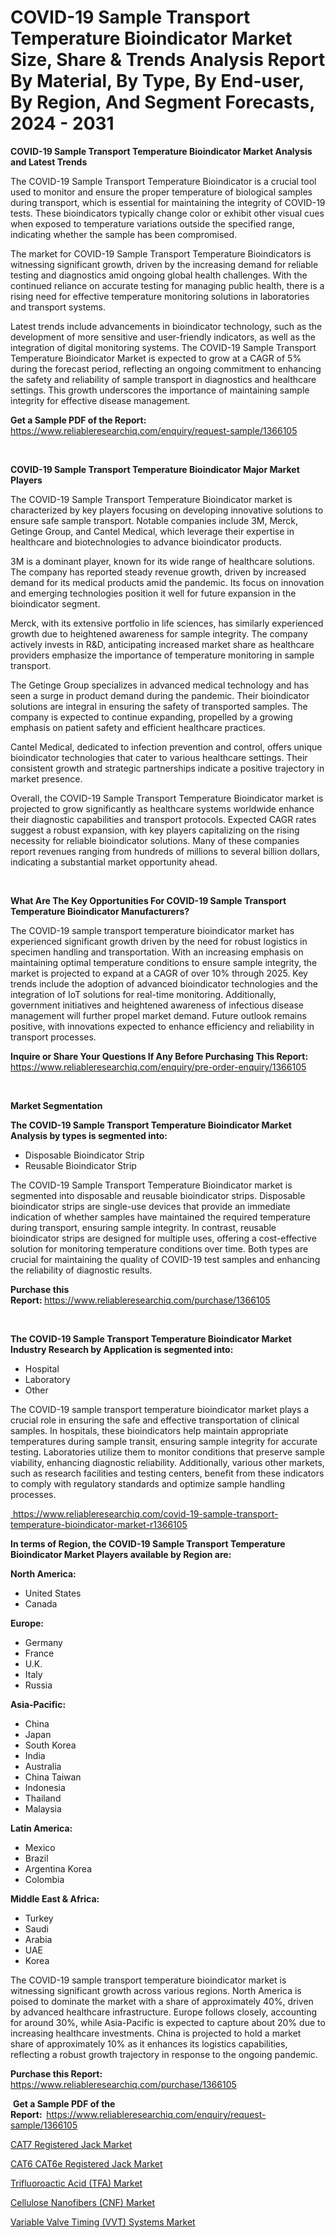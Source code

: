 <p><h1>COVID-19 Sample Transport Temperature Bioindicator Market Size, Share & Trends Analysis Report By Material, By Type, By End-user, By Region, And Segment Forecasts, 2024 - 2031</h1></p><p><strong>COVID-19 Sample Transport Temperature Bioindicator Market Analysis and Latest Trends</strong></p>
<p><p>The COVID-19 Sample Transport Temperature Bioindicator is a crucial tool used to monitor and ensure the proper temperature of biological samples during transport, which is essential for maintaining the integrity of COVID-19 tests. These bioindicators typically change color or exhibit other visual cues when exposed to temperature variations outside the specified range, indicating whether the sample has been compromised.</p><p>The market for COVID-19 Sample Transport Temperature Bioindicators is witnessing significant growth, driven by the increasing demand for reliable testing and diagnostics amid ongoing global health challenges. With the continued reliance on accurate testing for managing public health, there is a rising need for effective temperature monitoring solutions in laboratories and transport systems. </p><p>Latest trends include advancements in bioindicator technology, such as the development of more sensitive and user-friendly indicators, as well as the integration of digital monitoring systems. The COVID-19 Sample Transport Temperature Bioindicator Market is expected to grow at a CAGR of 5% during the forecast period, reflecting an ongoing commitment to enhancing the safety and reliability of sample transport in diagnostics and healthcare settings. This growth underscores the importance of maintaining sample integrity for effective disease management.</p></p>
<p><strong>Get a Sample PDF of the Report:&nbsp;</strong> <a href="https://www.reliableresearchiq.com/enquiry/request-sample/1366105?utm_campaign=1087&utm_medium=2&utm_source=Github&utm_content=ia&utm_term=11102024&utm_id=covid-19-sample-transport-temperature-bioindicator">https://www.reliableresearchiq.com/enquiry/request-sample/1366105</a></p>
<p>&nbsp;</p>
<p><strong>COVID-19 Sample Transport Temperature Bioindicator Major Market Players</strong></p>
<p><p>The COVID-19 Sample Transport Temperature Bioindicator market is characterized by key players focusing on developing innovative solutions to ensure safe sample transport. Notable companies include 3M, Merck, Getinge Group, and Cantel Medical, which leverage their expertise in healthcare and biotechnologies to advance bioindicator products.</p><p>3M is a dominant player, known for its wide range of healthcare solutions. The company has reported steady revenue growth, driven by increased demand for its medical products amid the pandemic. Its focus on innovation and emerging technologies position it well for future expansion in the bioindicator segment.</p><p>Merck, with its extensive portfolio in life sciences, has similarly experienced growth due to heightened awareness for sample integrity. The company actively invests in R&D, anticipating increased market share as healthcare providers emphasize the importance of temperature monitoring in sample transport.</p><p>The Getinge Group specializes in advanced medical technology and has seen a surge in product demand during the pandemic. Their bioindicator solutions are integral in ensuring the safety of transported samples. The company is expected to continue expanding, propelled by a growing emphasis on patient safety and efficient healthcare practices.</p><p>Cantel Medical, dedicated to infection prevention and control, offers unique bioindicator technologies that cater to various healthcare settings. Their consistent growth and strategic partnerships indicate a positive trajectory in market presence.</p><p>Overall, the COVID-19 Sample Transport Temperature Bioindicator market is projected to grow significantly as healthcare systems worldwide enhance their diagnostic capabilities and transport protocols. Expected CAGR rates suggest a robust expansion, with key players capitalizing on the rising necessity for reliable bioindicator solutions. Many of these companies report revenues ranging from hundreds of millions to several billion dollars, indicating a substantial market opportunity ahead.</p></p>
<p>&nbsp;</p>
<p><strong>What Are The Key Opportunities For COVID-19 Sample Transport Temperature Bioindicator Manufacturers?</strong></p>
<p><p>The COVID-19 sample transport temperature bioindicator market has experienced significant growth driven by the need for robust logistics in specimen handling and transportation. With an increasing emphasis on maintaining optimal temperature conditions to ensure sample integrity, the market is projected to expand at a CAGR of over 10% through 2025. Key trends include the adoption of advanced bioindicator technologies and the integration of IoT solutions for real-time monitoring. Additionally, government initiatives and heightened awareness of infectious disease management will further propel market demand. Future outlook remains positive, with innovations expected to enhance efficiency and reliability in transport processes.</p></p>
<p><strong>Inquire or Share Your Questions If Any Before Purchasing This Report:</strong> <a href="https://www.reliableresearchiq.com/enquiry/pre-order-enquiry/1366105?utm_campaign=1087&utm_medium=2&utm_source=Github&utm_content=ia&utm_term=11102024&utm_id=covid-19-sample-transport-temperature-bioindicator">https://www.reliableresearchiq.com/enquiry/pre-order-enquiry/1366105</a></p>
<p>&nbsp;</p>
<p><strong>Market Segmentation</strong></p>
<p><strong>The COVID-19 Sample Transport Temperature Bioindicator Market Analysis by types is segmented into:</strong></p>
<p><ul><li>Disposable Bioindicator Strip</li><li>Reusable Bioindicator Strip</li></ul></p>
<p><p>The COVID-19 Sample Transport Temperature Bioindicator market is segmented into disposable and reusable bioindicator strips. Disposable bioindicator strips are single-use devices that provide an immediate indication of whether samples have maintained the required temperature during transport, ensuring sample integrity. In contrast, reusable bioindicator strips are designed for multiple uses, offering a cost-effective solution for monitoring temperature conditions over time. Both types are crucial for maintaining the quality of COVID-19 test samples and enhancing the reliability of diagnostic results.</p></p>
<p><strong>Purchase this Report:&nbsp;</strong><a href="https://www.reliableresearchiq.com/purchase/1366105?utm_campaign=1087&utm_medium=2&utm_source=Github&utm_content=ia&utm_term=11102024&utm_id=covid-19-sample-transport-temperature-bioindicator">https://www.reliableresearchiq.com/purchase/1366105</a></p>
<p>&nbsp;</p>
<p><strong>The COVID-19 Sample Transport Temperature Bioindicator Market Industry Research by Application is segmented into:</strong></p>
<p><ul><li>Hospital</li><li>Laboratory</li><li>Other</li></ul></p>
<p><p>The COVID-19 sample transport temperature bioindicator market plays a crucial role in ensuring the safe and effective transportation of clinical samples. In hospitals, these bioindicators help maintain appropriate temperatures during sample transit, ensuring sample integrity for accurate testing. Laboratories utilize them to monitor conditions that preserve sample viability, enhancing diagnostic reliability. Additionally, various other markets, such as research facilities and testing centers, benefit from these indicators to comply with regulatory standards and optimize sample handling processes.</p></p>
<p><a href="https://www.reliableresearchiq.com/covid-19-sample-transport-temperature-bioindicator-market-r1366105?utm_campaign=1087&utm_medium=2&utm_source=Github&utm_content=ia&utm_term=11102024&utm_id=covid-19-sample-transport-temperature-bioindicator">&nbsp;https://www.reliableresearchiq.com/covid-19-sample-transport-temperature-bioindicator-market-r1366105</a></p>
<p><strong>In terms of Region, the COVID-19 Sample Transport Temperature Bioindicator Market Players available by Region are:</strong></p>
<p>
    <p> <strong> North America: </strong>
        <ul>
            <li>United States</li>
            <li>Canada</li>
        </ul>
        </p> 
    <p> <strong> Europe: </strong>
        <ul>
            <li>Germany</li>
            <li>France</li>
            <li>U.K.</li>
            <li>Italy</li>
            <li>Russia</li>
        </ul>
        </p> 
    <p> <strong> Asia-Pacific: </strong>
        <ul>
            <li>China</li>
            <li>Japan</li>
            <li>South Korea</li>
            <li>India</li>
            <li>Australia</li>
            <li>China Taiwan</li>
            <li>Indonesia</li>
            <li>Thailand</li>
            <li>Malaysia</li>
        </ul>
        </p> 
    <p> <strong> Latin America: </strong>
        <ul>
            <li>Mexico</li>
            <li>Brazil</li>
            <li>Argentina Korea</li>
            <li>Colombia</li>
        </ul>
        </p> 
    <p> <strong> Middle East & Africa: </strong>
        <ul>
            <li>Turkey</li>
            <li>Saudi</li>
            <li>Arabia</li>
            <li>UAE</li>
            <li>Korea</li>
        </ul>
    </p>
    </p>
<p><p>The COVID-19 sample transport temperature bioindicator market is witnessing significant growth across various regions. North America is poised to dominate the market with a share of approximately 40%, driven by advanced healthcare infrastructure. Europe follows closely, accounting for around 30%, while Asia-Pacific is expected to capture about 20% due to increasing healthcare investments. China is projected to hold a market share of approximately 10% as it enhances its logistics capabilities, reflecting a robust growth trajectory in response to the ongoing pandemic.</p></p>
<p><strong>Purchase this Report: </strong><a href="https://www.reliableresearchiq.com/purchase/1366105?utm_campaign=1087&utm_medium=2&utm_source=Github&utm_content=ia&utm_term=11102024&utm_id=covid-19-sample-transport-temperature-bioindicator">https://www.reliableresearchiq.com/purchase/1366105</a></p>
<p>&nbsp;<strong>Get a Sample PDF of the Report:&nbsp;&nbsp;</strong><a href="https://www.reliableresearchiq.com/enquiry/request-sample/1366105?utm_campaign=1087&utm_medium=2&utm_source=Github&utm_content=ia&utm_term=11102024&utm_id=covid-19-sample-transport-temperature-bioindicator">https://www.reliableresearchiq.com/enquiry/request-sample/1366105</a></p>
<p><strong></strong></p>
<p><p><a href="https://issuu.com/reportprime-2/docs/cat7-registered-jack-market-size-20_d0598fff1d89a8?utm_campaign=1087&utm_medium=2&utm_source=Github&utm_content=ia&utm_term=11102024&utm_id=covid-19-sample-transport-temperature-bioindicator">CAT7 Registered Jack Market</a></p><p><a href="https://issuu.com/reportprime-2/docs/cat6-cat6e-registered-jack-market-s_f285a867a23b98?utm_campaign=1087&utm_medium=2&utm_source=Github&utm_content=ia&utm_term=11102024&utm_id=covid-19-sample-transport-temperature-bioindicator">CAT6 CAT6e Registered Jack Market</a></p><p><a href="https://www.linkedin.com/pulse/trifluoroactic-acid-tfa-market-global-regional-analysis-focus-5g5df?utm_campaign=1087&utm_medium=2&utm_source=Github&utm_content=ia&utm_term=11102024&utm_id=covid-19-sample-transport-temperature-bioindicator">Trifluoroactic Acid (TFA) Market</a></p><p><a href="https://www.linkedin.com/pulse/cellulose-nanofibers-cnf-market-trends-detailed-study-its-segmentation-oyxse?utm_campaign=1087&utm_medium=2&utm_source=Github&utm_content=ia&utm_term=11102024&utm_id=covid-19-sample-transport-temperature-bioindicator">Cellulose Nanofibers (CNF) Market</a></p><p><a href="https://www.linkedin.com/pulse/global-variable-valve-timing-vvt-systems-market-product-types-oscic?utm_campaign=1087&utm_medium=2&utm_source=Github&utm_content=ia&utm_term=11102024&utm_id=covid-19-sample-transport-temperature-bioindicator">Variable Valve Timing (VVT) Systems Market</a></p></p>